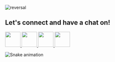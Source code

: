 ![reversal](https://capsule-render.vercel.app/api?type=rect&text=HeLLO%20EVERYONE!%20👋&fontAlign=50&fontSize=50&descAlign=60&descAlignY=50&theme=radical)

## Let's connect and have a chat on! ##

<a href="https://www.facebook.com/onyema.rexxie">
<img height="50" src="https://user-images.githubusercontent.com/105394366/191703030-93f17ddf-fa7c-419c-bbdf-03e930ec6665.png"/></a><a href="https://www.instagram.com/rex_onyema">
<img height="50" src="https://user-images.githubusercontent.com/105394366/191773376-2aec5c91-a845-4d22-b727-67c4c89fee2a.png"/></a><a href="https://www.linkedin.com/mwlite/in/peter-onyema-04a2a522b">
<img height="50" src="https://user-images.githubusercontent.com/105394366/191774452-a84263f6-9783-4fc6-9fc4-a68faeefd7c4.png"/><a/><a href="https://twitter.com/Rexonyema?t=4AUTmfR0TAPBFKo9GJqOmA&s=09">
<img height="50" src="https://user-images.githubusercontent.com/105394366/191777644-12ee88ba-cd31-4868-b096-b569a2bcb529.png"/><a/>


![Snake animation](https://github.com/thepiyushmalhotra/thepiyushmalhotra/blob/output/github-contribution-grid-snake.svg)

